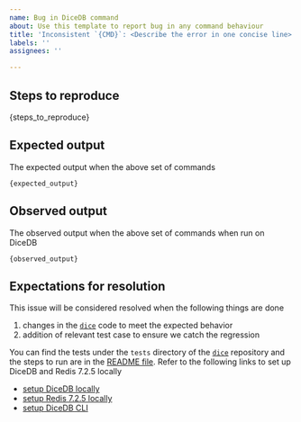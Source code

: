 ```yaml
---
name: Bug in DiceDB command
about: Use this template to report bug in any command behaviour
title: 'Inconsistent `{CMD}`: <Describe the error in one concise line>'
labels: ''
assignees: ''

---
```


## Steps to reproduce

{steps_to_reproduce}

## Expected output

The expected output when the above set of commands

```
{expected_output}
```

## Observed output

The observed output when the above set of commands when run on DiceDB

```
{observed_output}
```

## Expectations for resolution

This issue will be considered resolved when the following things are done

1. changes in the [`dice`](https://github.com/dicedb/dice) code to meet the expected behavior
2. addition of relevant test case to ensure we catch the regression

You can find the tests under the `tests` directory of the [`dice`](https://github.com/dicedb/dice) repository and the steps to run are in the [README file](https://github.com/dicedb/dice). Refer to the following links to set up DiceDB and Redis 7.2.5 locally

- [setup DiceDB locally](https://github.com/dicedb/dice)
- [setup Redis 7.2.5 locally](https://gist.github.com/arpitbbhayani/94aedf279349303ed7394197976b6843)
- [setup DiceDB CLI](https://github.com/dicedb/dice)
